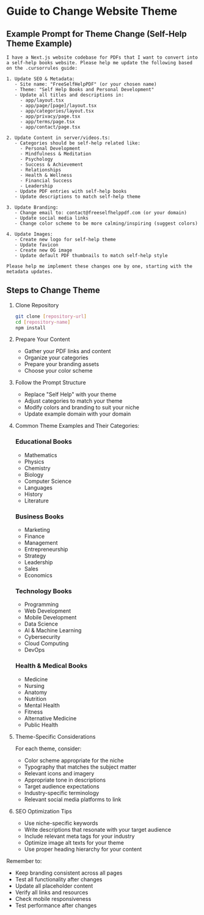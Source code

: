 # Guide to Change Website Theme

## Example Prompt for Theme Change (Self-Help Theme Example)

```
I have a Next.js website codebase for PDFs that I want to convert into a self-help books website. Please help me update the following based on the .cursorrules guide:

1. Update SEO & Metadata:
   - Site name: "FreeSelfHelpPDF" (or your chosen name)
   - Theme: "Self Help Books and Personal Development"
   - Update all titles and descriptions in:
     - app/layout.tsx
     - app/page/[page]/layout.tsx
     - app/categories/layout.tsx
     - app/privacy/page.tsx
     - app/terms/page.tsx
     - app/contact/page.tsx

2. Update Content in server/videos.ts:
   - Categories should be self-help related like:
     - Personal Development
     - Mindfulness & Meditation
     - Psychology
     - Success & Achievement
     - Relationships
     - Health & Wellness
     - Financial Success
     - Leadership
   - Update PDF entries with self-help books
   - Update descriptions to match self-help theme

3. Update Branding:
   - Change email to: contact@freeselfhelppdf.com (or your domain)
   - Update social media links
   - Change color scheme to be more calming/inspiring (suggest colors)

4. Update Images:
   - Create new logo for self-help theme
   - Update favicon
   - Create new OG image
   - Update default PDF thumbnails to match self-help style

Please help me implement these changes one by one, starting with the metadata updates.
```

## Steps to Change Theme

1. Clone Repository
   ```bash
   git clone [repository-url]
   cd [repository-name]
   npm install
   ```

2. Prepare Your Content
   - Gather your PDF links and content
   - Organize your categories
   - Prepare your branding assets
   - Choose your color scheme

3. Follow the Prompt Structure
   - Replace "Self Help" with your theme
   - Adjust categories to match your theme
   - Modify colors and branding to suit your niche
   - Update example domain with your domain

4. Common Theme Examples and Their Categories:

   ### Educational Books
   - Mathematics
   - Physics
   - Chemistry
   - Biology
   - Computer Science
   - Languages
   - History
   - Literature

   ### Business Books
   - Marketing
   - Finance
   - Management
   - Entrepreneurship
   - Strategy
   - Leadership
   - Sales
   - Economics

   ### Technology Books
   - Programming
   - Web Development
   - Mobile Development
   - Data Science
   - AI & Machine Learning
   - Cybersecurity
   - Cloud Computing
   - DevOps

   ### Health & Medical Books
   - Medicine
   - Nursing
   - Anatomy
   - Nutrition
   - Mental Health
   - Fitness
   - Alternative Medicine
   - Public Health

5. Theme-Specific Considerations

   For each theme, consider:
   - Color scheme appropriate for the niche
   - Typography that matches the subject matter
   - Relevant icons and imagery
   - Appropriate tone in descriptions
   - Target audience expectations
   - Industry-specific terminology
   - Relevant social media platforms to link

6. SEO Optimization Tips
   - Use niche-specific keywords
   - Write descriptions that resonate with your target audience
   - Include relevant meta tags for your industry
   - Optimize image alt texts for your theme
   - Use proper heading hierarchy for your content

Remember to:
- Keep branding consistent across all pages
- Test all functionality after changes
- Update all placeholder content
- Verify all links and resources
- Check mobile responsiveness
- Test performance after changes 